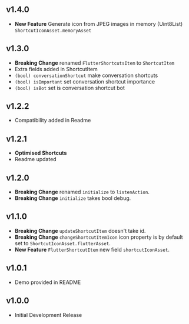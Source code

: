 ## v1.4.0

* **New Feature** Generate icon from JPEG images in memory (Uint8List) `ShortcutIconAsset.memoryAsset`

## v1.3.0

* **Breaking Change** renamed `FlutterShortcutsItem` to `ShortcutItem`
* Extra fields added in ShortcutItem
* `(bool) conversationShortcut` make conversation shortcuts
* `(bool) isImportant` set conversation shortcut importance
* `(bool) isBot` set is conversation shortcut bot

## v1.2.2

* Compatibility added in Readme

## v1.2.1

* **Optimised Shortcuts**
* Readme updated
  
## v1.2.0

* **Breaking Change** renamed `initialize` to `listenAction`.
* **Breaking Change** `initialize` takes bool debug.

## v1.1.0

* **Breaking Change** `updateShortcutItem` doesn't take id.
* **Breaking Change** `changeShortcutItemIcon` icon property is by default set to `ShortcutIconAsset.flutterAsset`.
* **New Feature** `FlutterShortcutItem` new field `shortcutIconAsset`.

## v1.0.1

* Demo provided in README

## v1.0.0

* Initial Development Release
